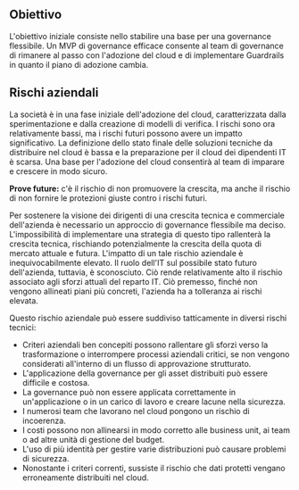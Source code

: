 <!-- TEMPLATE FILE - DO NOT ADD METADATA -->
<!-- markdownlint-disable MD002 MD041 -->

## <a name="objective"></a>Obiettivo

L'obiettivo iniziale consiste nello stabilire una base per una governance flessibile. Un MVP di governance efficace consente al team di governance di rimanere al passo con l'adozione del cloud e di implementare Guardrails in quanto il piano di adozione cambia.

## <a name="business-risks"></a>Rischi aziendali

La società è in una fase iniziale dell'adozione del cloud, caratterizzata dalla sperimentazione e dalla creazione di modelli di verifica. I rischi sono ora relativamente bassi, ma i rischi futuri possono avere un impatto significativo. La definizione dello stato finale delle soluzioni tecniche da distribuire nel cloud è bassa e la preparazione per il cloud dei dipendenti IT è scarsa. Una base per l'adozione del cloud consentirà al team di imparare e crescere in modo sicuro.

**Prove future:** c'è il rischio di non promuovere la crescita, ma anche il rischio di non fornire le protezioni giuste contro i rischi futuri.

Per sostenere la visione dei dirigenti di una crescita tecnica e commerciale dell'azienda è necessario un approccio di governance flessibile ma deciso. L'impossibilità di implementare una strategia di questo tipo rallenterà la crescita tecnica, rischiando potenzialmente la crescita della quota di mercato attuale e futura. L'impatto di un tale rischio aziendale è inequivocabilmente elevato. Il ruolo dell'IT sul possibile stato futuro dell'azienda, tuttavia, è sconosciuto. Ciò rende relativamente alto il rischio associato agli sforzi attuali del reparto IT. Ciò premesso, finché non vengono allineati piani più concreti, l'azienda ha a tolleranza ai rischi elevata.

Questo rischio aziendale può essere suddiviso tatticamente in diversi rischi tecnici:

- Criteri aziendali ben concepiti possono rallentare gli sforzi verso la trasformazione o interrompere processi aziendali critici, se non vengono considerati all'interno di un flusso di approvazione strutturato.
- L'applicazione della governance per gli asset distribuiti può essere difficile e costosa.
- La governance può non essere applicata correttamente in un'applicazione o in un carico di lavoro e creare lacune nella sicurezza.
- I numerosi team che lavorano nel cloud pongono un rischio di incoerenza.
- I costi possono non allinearsi in modo corretto alle business unit, ai team o ad altre unità di gestione del budget.
- L'uso di più identità per gestire varie distribuzioni può causare problemi di sicurezza.
- Nonostante i criteri correnti, sussiste il rischio che dati protetti vengano erroneamente distribuiti nel cloud.
